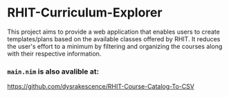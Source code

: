 # RHIT-Curriculum-Explorer
This project aims to provide a web application that enables users to create templates/plans based on the available classes offered by RHIT. It reduces the user's effort to a minimum by filtering and organizing the courses along with their respective information.
### `main.nim` is also avalible at:

https://github.com/dysrakescence/RHIT-Course-Catalog-To-CSV
